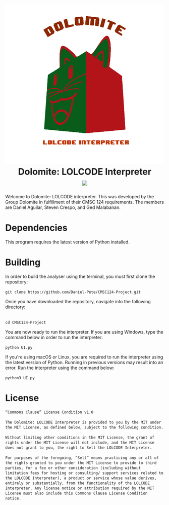 
<h1 align = "center">
    <img src = "images/dolomite.gif">
    <br/>
    Dolomite: LOLCODE Interpreter
    <br/>
    <img src = "https://img.shields.io/badge/status-finished-brightgreen.svg" > 
</h1>


Welcome to Dolomite: LOLCODE interpreter. This was developed by the Group Dolomite in fulfillment of their CMSC 124 requirements. The members are Daniel Aguilar, Steven Crespo, and Ged Malabanan. 

# Dependencies
This program requires the latest version of Python installed.


# Building 

In order to build the analyser using the terminal, you must first clone the repository:

`git clone https://github.com/Daniel-Pete/CMSC124-Project.git`

Once you have downloaded the repository, navigate into the following directory:

<code>
cd CMSC124-Project
</code>

You are now ready to run the interpreter. If you are using Windows, type the command below in order to run the interpreter:

`python UI.py`

If you're using macOS or Linux, you are required to run the interpreter using the latest version of Python. Running in previous versions may result into an error. Run the interpreter using the command below:

`python3 UI.py`



# License #

```
“Commons Clause” License Condition v1.0

The Dolomite: LOLCODE Interpreter is provided to you by the MIT under the MIT License, as defined below, subject to the following condition.

Without limiting other conditions in the MIT License, the grant of rights under the MIT License will not include, and the MIT License does not grant to you, the right to Sell the LOLCODE Interpreter.

For purposes of the foregoing, “Sell” means practicing any or all of the rights granted to you under the MIT License to provide to third parties, for a fee or other consideration (including without limitation fees for hosting or consulting/ support services related to the LOLCODE Interpreter), a product or service whose value derives, entirely or substantially, from the functionality of the LOLCODE Interpreter. Any license notice or attribution required by the MIT License must also include this Commons Clause License Condition notice.

```